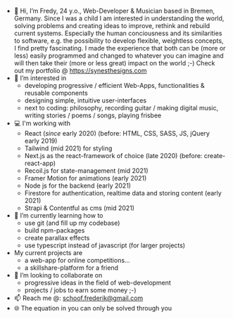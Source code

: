 - 👋 Hi, I’m Fredy, 24 y.o., Web-Developer & Musician based in Bremen, Germany.
  Since I was a child I am interested in understanding the world, solving problems and creating ideas to improve, rethink
  and rebuild current systems. Especially the human conciousness and its similarities to software, e.g. the
  possibility to develop flexible, weightless concepts, I find pretty fascinating.
  I made the experience that both can be (more or less) easily programmed and changed to whatever you can imagine 
  and will then take their (more or less great) impact on the world ;-)
Check out my portfolio @ https://synesthesigns.com
- 👀 I’m interested in
  - developing progressive / efficient Web-Apps, functionalities & reusable components
  - designing simple, intuitive user-interfaces
  - next to coding: philosophy, recording guitar / making digital music, writing stories / poems / songs, playing frisbee
- 💻 I'm working with 
  - React (*since* early 2020) (before: HTML, CSS, SASS, JS, jQuery early 2019)
  - Tailwind (mid 2021) for styling
  - Next.js as the react-framework of choice (late 2020) (before: create-react-app)
  - Recoil.js for state-management (mid 2021)
  - Framer Motion for animations (early 2021)
  - Node js for the backend (early 2021)
  - Firestore for authentication, realtime data and storing content (early 2021)
  - Strapi & Contentful as cms (mid 2021)
- 🌱 I’m currently learning how to
  - use git (and fill up my codebase)
  - build npm-packages
  - create parallax effects
  - use typescript instead of javascript (for larger projects)
- My current projects are 
  - a web-app for online competitions...
  - a skillshare-platform for a friend
- 💞️ I’m looking to collaborate on 
  - progressive ideas in the field of web-development
  - projects / jobs to earn some money ;-)
- 📫 Reach me @: schoof.frederik@gmail.com
- 🌐 The equation in you can only be solved through you

<!---
fvjupiter/fvjupiter is a ✨ special ✨ repository because its `README.md` (this file) appears on your GitHub profile.
You can click the Preview link to take a look at your changes.
--->
